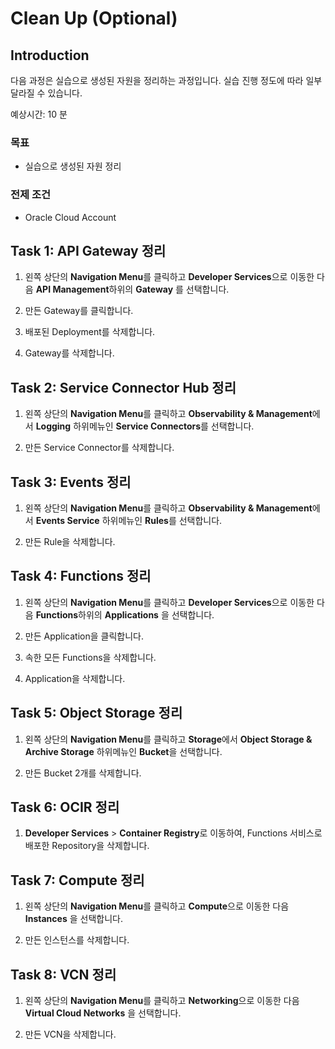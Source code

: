 # Clean Up (Optional)

## Introduction

다음 과정은 실습으로 생성된 자원을 정리하는 과정입니다. 실습 진행 정도에 따라 일부 달라질 수 있습니다.

예상시간: 10 분

### 목표

- 실습으로 생성된 자원 정리

### 전제 조건

- Oracle Cloud Account

## Task 1: API Gateway 정리

1. 왼쪽 상단의 **Navigation Menu**를 클릭하고 **Developer Services**으로 이동한 다음 **API Management**하위의 **Gateway** 를 선택합니다.

2. 만든 Gateway를 클릭합니다.

3. 배포된 Deployment를 삭제합니다.

4. Gateway를 삭제합니다.

## Task 2: Service Connector Hub 정리

1. 왼쪽 상단의 **Navigation Menu**를 클릭하고 **Observability & Management**에서 **Logging** 하위메뉴인 **Service Connectors**를 선택합니다.

2. 만든 Service Connector를 삭제합니다.

## Task 3: Events 정리

1. 왼쪽 상단의 **Navigation Menu**를 클릭하고 **Observability & Management**에서 **Events Service** 하위메뉴인 **Rules**를 선택합니다.

2. 만든 Rule을 삭제합니다.

## Task 4: Functions 정리

1. 왼쪽 상단의 **Navigation Menu**를 클릭하고 **Developer Services**으로 이동한 다음 **Functions**하위의 **Applications** 을 선택합니다.

2. 만든 Application을 클릭합니다.

3. 속한 모든 Functions을 삭제합니다.

4. Application을 삭제합니다.

## Task 5: Object Storage 정리

1. 왼쪽 상단의 **Navigation Menu**를 클릭하고 **Storage**에서 **Object Storage & Archive Storage** 하위메뉴인 **Bucket**을 선택합니다.

2. 만든 Bucket 2개를 삭제합니다.

## Task 6: OCIR 정리

1. **Developer Services** &gt; **Container Registry**로 이동하여, Functions 서비스로 배포한 Repository을 삭제합니다.

## Task 7: Compute 정리

1. 왼쪽 상단의 **Navigation Menu**를 클릭하고 **Compute**으로 이동한 다음 **Instances** 을 선택합니다.

2. 만든 인스턴스를 삭제합니다.

## Task 8: VCN 정리

1. 왼쪽 상단의 **Navigation Menu**를 클릭하고 **Networking**으로 이동한 다음 **Virtual Cloud Networks** 을 선택합니다.

2. 만든 VCN을 삭제합니다.